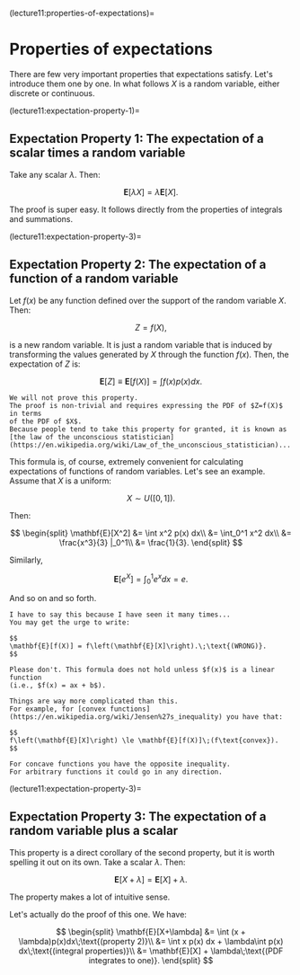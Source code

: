 (lecture11:properties-of-expectations)=
# Properties of expectations

There are few very important properties that expectations satisfy.
Let's introduce them one by one.
In what follows $X$ is a random variable, either discrete or continuous.

(lecture11:expectation-property-1)=
## Expectation Property 1: The expectation of a scalar times a random variable

Take any scalar $\lambda$.
Then:

$$
\mathbf{E}[\lambda X] = \lambda \mathbf{E}[X].
$$

The proof is super easy. It follows directly from the properties of integrals
and summations.

(lecture11:expectation-property-3)=
## Expectation Property 2: The expectation of a function of a random variable

Let $f(x)$ be any function defined over the support of the random variable $X$.
Then:

$$
Z = f(X),
$$

is a new random variable.
It is just a random variable that is induced by transforming the values generated
by $X$ through the function $f(x)$.
Then, the expectation of $Z$ is:

$$
\mathbf{E}[Z] \equiv \mathbf{E}[f(X)] = \int f(x) p(x) dx.
$$

```{note}
We will not prove this property.
The proof is non-trivial and requires expressing the PDF of $Z=f(X)$ in terms
of the PDF of $X$.
Because people tend to take this property for granted, it is known as
[the law of the unconscious statistician](https://en.wikipedia.org/wiki/Law_of_the_unconscious_statistician)...
```

This formula is, of course, extremely convenient for calculating expectations
of functions of random variables.
Let's see an example.
Assume that $X$ is a uniform:

$$
X \sim U([0,1]).
$$

Then:

$$
\begin{split}
\mathbf{E}[X^2] &= \int x^2 p(x) dx\\
&= \int_0^1 x^2 dx\\
&= \frac{x^3}{3} |_0^1\\
&= \frac{1}{3}.
\end{split}
$$

Similarly,

$$
\mathbf{E}[e^X] = \int_0^1 e^x dx = e.
$$

And so on and so forth.

```{warning}
I have to say this because I have seen it many times...
You may get the urge to write:

$$
\mathbf{E}[f(X)] = f\left(\mathbf{E}[X]\right).\;\text{(WRONG)}.
$$

Please don't. This formula does not hold unless $f(x)$ is a linear function
(i.e., $f(x) = ax + b$).

Things are way more complicated than this.
For example, for [convex functions](https://en.wikipedia.org/wiki/Jensen%27s_inequality) you have that:

$$
f\left(\mathbf{E}[X]\right) \le \mathbf{E}[f(X)]\;(f\text{convex}).
$$

For concave functions you have the opposite inequality.
For arbitrary functions it could go in any direction.
```

(lecture11:expectation-property-3)=
## Expectation Property 3: The expectation of a random variable plus a scalar

This property is a direct corollary of the second property, but it is worth
spelling it out on its own.
Take a scalar $\lambda$.
Then:

$$
\mathbf{E}[X + \lambda] = \mathbf{E}[X] + \lambda.
$$

The property makes a lot of intuitive sense.

Let's actually do the proof of this one.
We have:

$$
\begin{split}
\mathbf{E}[X+\lambda] &= \int (x + \lambda)p(x)dx\;\text{(property 2)}\\
&= \int x p(x) dx + \lambda\int p(x) dx\;\text{(integral properties)}\\
&= \mathbf{E}[X] + \lambda\;\text{(PDF integrates to one)}.
\end{split}
$$
